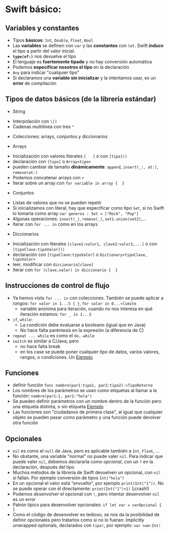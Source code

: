 # Swift básico:

## Variables y constantes

- Tipos **básicos**: `Int`, `Double`, `Float`, `Bool`
- Las **variables** se definen con `var` y las **constantes** con `let`. Swift ***induce*** el tipo a partir del valor inicial. 
- **`type(of:)`** nos devuelve el tipo
- El lenguaje es **fuertemente tipado** y no hay conversión automática
- Podemos **especificar nosotros el tipo** en la declaración
- `Any` para indicar "cualquier tipo"
- Si declaramos una **variable sin inicializar** y la intentamos usar, es un **error** de compilación

## Tipos de datos básicos (de la librería estándar)

- String
 * Interpolación con `\()`
 * Cadenas multilínea con tres `"`

- Colecciones: arrays, conjuntos y diccionarios

- Arrays
 * Inicialización con valores literales `[   ]` o con `[tipo]()`
 * declaración con `[tipo]` o `Array<tipo>`
 * pueden cambiar de tamaño **dinámicamente**: `append`, `insert(_:, at:)`, `remove(at:)`
 * Podemos concatenar arrays con `+`
 * Iterar sobre un array con `for variable in array {  }`

- Conjuntos
 * Listas de valores que no se pueden repetir
 * Si inicializamos con literal, hay que especificar como tipo `Set`, si no Swift lo tomaría como array `var generos : Set = ["Rock", "Pop"]`
 * Algunas operaciones: `insert(_)`, `remove(_)`, `set1.union(set2)`,... 
 * Iterar con `for ... in` como en los arrays


- Diccionarios 
 * Inicialización con literales `[clave1:valor1, clave2:valor2,...]` o con `[tipoClave:tipoValor]()`
 * declaración con `[tipoClave:tipoValor]` o `Dictionary<tipoClave, tipoValor>`
 * leer, modificar con `diccionario[clave]`
 * Iterar con `for (clave,valor) in diccionario {  }`


## Instrucciones de control de flujo

- Ya hemos visto `for ... in` con colecciones. También se puede aplicar a *rangos*: `for valor in 1...5 { }`, `for valor in 0...<limite`
  * variable anónima para iteración, cuando no nos interesa en qué iteración estamos: `for _ in 1...5`
- `if`, `while`:
  * La condición debe evaluarse a booleano (igual que en Java)
  * No hace falta paréntesis en la expresión (a diferencia de C)
- `repeat ... while` es como el `do..while`
- `switch` es similar a C/Java, pero
  * no hace falta break 
  * en los case se puede poner cualquier tipo de datos, varios valores, rangos, o condiciones. Un [Ejemplo](https://repl.it/MREg/0)

## Funciones

- definir función `func nombre(par1:tipo1, par2:tipo2)->TipoRetorno`
- Los nombres de los parámetros se usan como etiquetas al llamar a la función: `nombre(par1:1, par2:"hola")`
- Se pueden definir parámetros con un nombre dentro de la función pero una etiqueta distinta, o sin etiqueta [Ejemplo](https://repl.it/MRF9/0)
- Las funciones son "ciudadanos de primera clase", al igual que cualquier objeto se pueden pasar como parámetro y una función puede devolver otra función

## Opcionales

- `nil` es como el `null` de Java, pero es aplicable también a `Int`, `Float`, ...
- No obstante, una variable "normal" no puede valer `nil`. Para indicar que puede valer `nil`, debemos declararla como *opcional*, con un `?` en la declaración, después del tipo
- Muchos métodos de la librería de Swift devuelven un opcional, con `nil` si fallan. Por ejemplo conversión de tipos `Int("hola")`
- En un opcional el valor está "envuelto", por ejemplo `print(Int("1"))`. No se puede operar con él directamente: `print(Int("1")+1)` (¡crash!)
- Podemos *desenvolver* el opcional con `!`, pero intentar desenvolver `nil` es un error
- Patrón típico para desenvolver opcionales: `if let var = varOpcional { }`
- Como el código de desenvolver es tedioso, se nos da la posibilidad de definir opcionales pero tratarlos como si no lo fueran: Implicitly unwrapped optionals, declarados con `tipo!`, por ejemplo: `var num:Int!`


